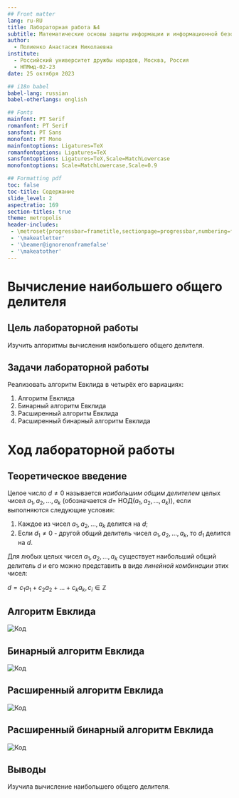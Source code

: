```yaml
---
## Front matter
lang: ru-RU
title: Лабораторная работа №4
subtitle: Математические основы защиты информации и информационной безопасности
author:
  - Полиенко Анастасия Николаевна
institute:
  - Российский университет дружбы народов, Москва, Россия
  - НПМмд-02-23
date: 25 октября 2023

## i18n babel
babel-lang: russian
babel-otherlangs: english

## Fonts
mainfont: PT Serif
romanfont: PT Serif
sansfont: PT Sans
monofont: PT Mono
mainfontoptions: Ligatures=TeX
romanfontoptions: Ligatures=TeX
sansfontoptions: Ligatures=TeX,Scale=MatchLowercase
monofontoptions: Scale=MatchLowercase,Scale=0.9

## Formatting pdf
toc: false
toc-title: Содержание
slide_level: 2
aspectratio: 169
section-titles: true
theme: metropolis
header-includes:
 - \metroset{progressbar=frametitle,sectionpage=progressbar,numbering=fraction}
 - '\makeatletter'
 - '\beamer@ignorenonframefalse'
 - '\makeatother'
---
```


# Вычисление наибольшего общего делителя

## Цель лабораторной работы

Изучить алгоритмы вычисления наибольшего общего делителя.

## Задачи лабораторной работы

Реализовать алгоритм Евклида в четырёх его вариациях:

1. Алгоритм Евклида
1. Бинарный алгоритм Евклида
1. Расширенный алгоритм Евклида
1. Расширенный бинарный алгоритм Евклида

# Ход лабораторной работы

## Теоретическое введение

Целое число $d \neq 0$ называется *наибольшим общим делителем* целых чисел $a_1, a_2, \dots, a_k$ (обозначается $d =$ НОД($a_1, a_2, \dots, a_k$)), если выполняются следующие условия:

1. Каждое из чисел $a_1, a_2, \dots, a_k$ делится на $d$;
1. Если $d_1 \neq 0$ - другой общий делитель чисел $a_1, a_2, \dots, a_k$, то $d_1$ делится на $d$.

Для любых целых чисел $a_1, a_2, \dots, a_k$ существует наибольший общий делитель $d$ и его можно представить в виде *линейной комбинации* этих чисел:

$d = c_1 a_1 + c_2 a_2 + \dots + c_k a_k, c_i \in \mathbb{Z}$

## Алгоритм Евклида

![Код](image/1.png)

## Бинарный алгоритм Евклида

![Код](image/2.png)

## Расширенный алгоритм Евклида

![Код](image/3.png)

## Расширенный бинарный алгоритм Евклида

![Код](image/4.png)

## Выводы

Изучила вычисление наибольшего общего делителя.



